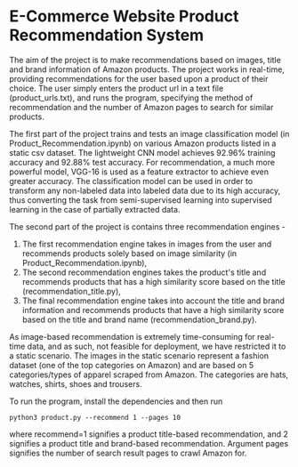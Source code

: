 # E-Commerce Website Product Recommendation System

The aim of the project is to make recommendations based on images, title and brand information of Amazon products. The project works in real-time, providing recommendations for the user based upon a product of their choice. The user simply enters the product url in a text file (product_urls.txt), and runs the program, specifying the method of recommendation and the number of Amazon pages to search for similar products.

The first part of the project trains and tests an image classification model (in Product_Recommendation.ipynb) on various Amazon products listed in a static csv dataset. The lightweight CNN model achieves 92.96% training accuracy and 92.88% test accuracy. For recommendation, a much more powerful model, VGG-16 is used as a feature extractor to achieve even greater accuracy. The classification model can be used in order to transform any non-labeled data into labeled data due to its high accuracy, thus converting the task from semi-supervised learning into supervised learning in the case of partially extracted data.

The second part of the project is contains three recommendation engines -
1. The first recommendation engine takes in images from the user and recommends products solely based on image similarity (in Product_Recommendation.ipynb),
2. The second recommendation engines takes the product's title and recommends products that has a high similarity score based on the title (recommendation_title.py), 
3. The final recommendation engine takes into account the title and brand information and recommends products that have a high similarity score based on the title and brand name (recommendation_brand.py).

As image-based recommendation is extremely time-consuming for real-time data, and as such, not feasible for deployment, we have restricted it to a static scenario. The images in the static scenario represent a fashion dataset (one of the top categories on Amazon) and are based on 5 categories/types of apparel scraped from Amazon. The categories are hats, watches, shirts, shoes and trousers.

To run the program, install the dependencies and then run

```
python3 product.py --recommend 1 --pages 10
```

where recommend=1 signifies a product title-based recommendation, and 2 signifies a product title and brand-based recommendation.
Argument pages signifies the number of search result pages to crawl Amazon for.

